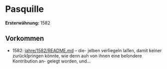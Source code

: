 # Pasquille

**Ersterwähnung:** 1582

## Vorkommen
- 1582: [jahre/1582/README.md](../jahre/1582/README.md) – die-
jelben verſiegeln laſſen, damit keiner zurückſpringen könnte,
wie denn auh von ihnen eine beſondere Kontribution an-
gelegt worden, und...
